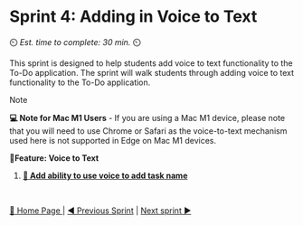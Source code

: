 # Sprint 4: Adding in Voice to Text
⏲️ _Est. time to complete: 30 min._ ⏲️

This sprint is designed to help students add voice to text functionality to the To-Do application.  The sprint will walk students through adding voice to text functionality to the To-Do application.

> [!NOTE]
> **💻 Note for Mac M1 Users** - If you are using a Mac M1 device, please note that you will need to use Chrome or Safari as the voice-to-text mechanism used here is not supported in Edge on Mac M1 devices.

**📕Feature: Voice to Text**
1. [**📖 Add ability to use voice to add task name**](/Track_1_ToDo_App/Sprint-04%20-%20Voice%20To%20Text/Feature%201%20-%20Add%20Voice/User%20Story%201%20-%20Add%20Voice.md)



<br/>

[🔼 Home Page ](/Track_1_ToDo_App/README.md) | [◀ Previous Sprint](/Track_1_ToDo_App/Sprint-03%20-%20Database%20Integration/README.md) | [Next sprint ▶](/Track_1_ToDo_App/Sprint-05%20-%20Advanced%20AI%20recommendations/README.md)
